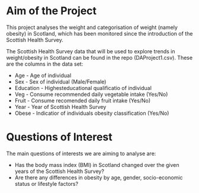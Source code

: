 # Aim of the Project
This project analyses the weight and categorisation of weight (namely obesity) in Scotland, which has been monitored since the introduction of the Scottish Health Survey.

The Scottish Health Survey data that will be used to explore trends in weight/obesity in Scotland can be found in the repo (DAProject1.csv).
These are the columns in the data set:
+ Age - Age of individual
+ Sex - Sex of individual (Male/Female)
+ Education - Highesteducational qualificatio of individual
+ Veg - Consume recommended daily vegetable intake (Yes/No)
+ Fruit - Consume recomended daily fruit intake (Yes/No)
+ Year - Year of Scottish Health Survey
+ Obese - Indicatior of individuals obesity classification (Yes/No)

# Questions of Interest
The main questions of interests we are aiming to analyse are:
- Has the body mass index (BMI) in Scotland changed over the given years of the Scottish Health Survey?
- Are there any differences in obesity by age, gender, socio-economic status or lifestyle factors?


